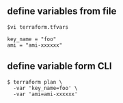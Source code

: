 ## define variables from file

`$vi terraform.tfvars`

```
key_name = "foo"
ami = "ami-xxxxxx"
```

## define variable form CLI

```
$ terraform plan \
  -var 'key_name=foo' \
  -var 'ami=ami-xxxxxx'
```

